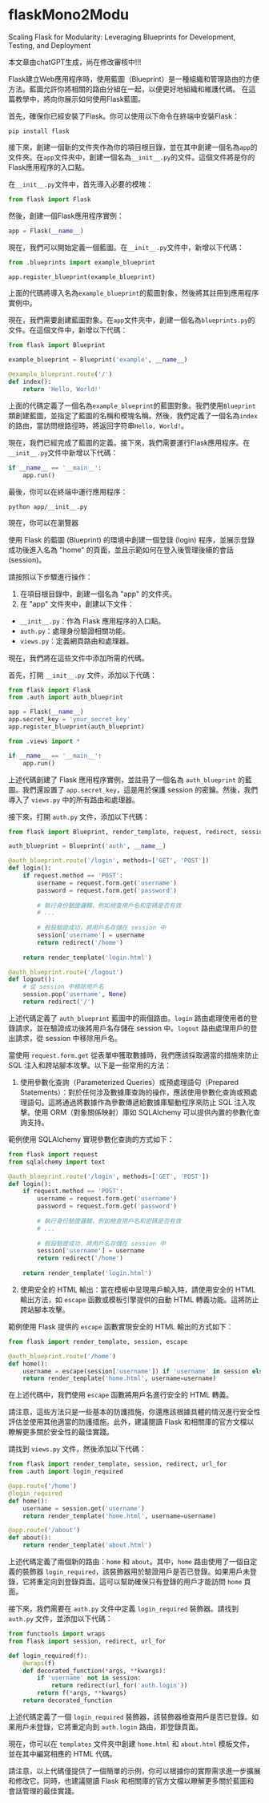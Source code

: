 # flaskMono2Modu
Scaling Flask for Modularity: Leveraging Blueprints for Development, Testing, and Deployment

本文章由chatGPT生成，尚在修改審核中!!!

Flask建立Web應用程序時，使用藍圖（Blueprint）是一種組織和管理路由的方便方法。藍圖允許你將相關的路由分組在一起，以便更好地組織和維護代碼。
在這篇教學中，將向你展示如何使用Flask藍圖。

首先，確保你已經安裝了Flask。你可以使用以下命令在終端中安裝Flask：

```
pip install flask
```

接下來，創建一個新的文件夾作為你的項目根目錄，並在其中創建一個名為`app`的文件夾。在`app`文件夾中，創建一個名為`__init__.py`的文件。這個文件將是你的Flask應用程序的入口點。

在`__init__.py`文件中，首先導入必要的模塊：

```python
from flask import Flask
```

然後，創建一個Flask應用程序實例：

```python
app = Flask(__name__)
```

現在，我們可以開始定義一個藍圖。在`__init__.py`文件中，新增以下代碼：

```python
from .blueprints import example_blueprint

app.register_blueprint(example_blueprint)
```

上面的代碼將導入名為`example_blueprint`的藍圖對象，然後將其註冊到應用程序實例中。

現在，我們需要創建藍圖對象。在`app`文件夾中，創建一個名為`blueprints.py`的文件。在這個文件中，新增以下代碼：

```python
from flask import Blueprint

example_blueprint = Blueprint('example', __name__)

@example_blueprint.route('/')
def index():
    return 'Hello, World!'
```

上面的代碼定義了一個名為`example_blueprint`的藍圖對象。我們使用`Blueprint`類創建藍圖，並指定了藍圖的名稱和模塊名稱。然後，我們定義了一個名為`index`的路由，當訪問根路徑時，將返回字符串`Hello, World!`。

現在，我們已經完成了藍圖的定義。接下來，我們需要運行Flask應用程序。在`__init__.py`文件中新增以下代碼：

```python
if __name__ == '__main__':
    app.run()
```

最後，你可以在終端中運行應用程序：

```
python app/__init__.py
```

現在，你可以在瀏覽器

使用 Flask 的藍圖 (Blueprint) 的環境中創建一個登錄 (login) 程序，並展示登錄成功後進入名為 "home" 的頁面，並且示範如何在登入後管理後續的會話 (session)。

請按照以下步驟進行操作：

1. 在項目根目錄中，創建一個名為 "app" 的文件夾。
2. 在 "app" 文件夾中，創建以下文件：

- `__init__.py`：作為 Flask 應用程序的入口點。
- `auth.py`：處理身份驗證相關功能。
- `views.py`：定義網頁路由和處理器。

現在，我們將在這些文件中添加所需的代碼。

首先，打開 `__init__.py` 文件，添加以下代碼：

```python
from flask import Flask
from .auth import auth_blueprint

app = Flask(__name__)
app.secret_key = 'your_secret_key'
app.register_blueprint(auth_blueprint)

from .views import *

if __name__ == '__main__':
    app.run()
```

上述代碼創建了 Flask 應用程序實例，並註冊了一個名為 `auth_blueprint` 的藍圖。我們還設置了 `app.secret_key`，這是用於保護 session 的密鑰。然後，我們導入了 `views.py` 中的所有路由和處理器。

接下來，打開 `auth.py` 文件，添加以下代碼：

```python
from flask import Blueprint, render_template, request, redirect, session

auth_blueprint = Blueprint('auth', __name__)

@auth_blueprint.route('/login', methods=['GET', 'POST'])
def login():
    if request.method == 'POST':
        username = request.form.get('username')
        password = request.form.get('password')
        
        # 執行身份驗證邏輯，例如檢查用戶名和密碼是否有效
        # ...
        
        # 假設驗證成功，將用戶名存儲在 session 中
        session['username'] = username
        return redirect('/home')
    
    return render_template('login.html')

@auth_blueprint.route('/logout')
def logout():
    # 從 session 中移除用戶名
    session.pop('username', None)
    return redirect('/')
```

上述代碼定義了 `auth_blueprint` 藍圖中的兩個路由。`login` 路由處理使用者的登錄請求，並在驗證成功後將用戶名存儲在 session 中。`logout` 路由處理用戶的登出請求，從 session 中移除用戶名。

當使用 `request.form.get` 從表單中獲取數據時，我們應該採取適當的措施來防止 SQL 注入和跨站腳本攻擊。以下是一些常用的方法：

1. 使用參數化查詢（Parameterized Queries）或預處理語句（Prepared Statements）：對於任何涉及數據庫查詢的操作，應該使用參數化查詢或預處理語句。這將通過將數據作為參數傳遞給數據庫驅動程序來防止 SQL 注入攻擊。使用 ORM（對象關係映射）庫如 SQLAlchemy 可以提供內置的參數化查詢支持。

範例使用 SQLAlchemy 實現參數化查詢的方式如下：

```python
from flask import request
from sqlalchemy import text

@auth_blueprint.route('/login', methods=['GET', 'POST'])
def login():
    if request.method == 'POST':
        username = request.form.get('username')
        password = request.form.get('password')
        
        # 執行身份驗證邏輯，例如檢查用戶名和密碼是否有效
        # ...
        
        # 假設驗證成功，將用戶名存儲在 session 中
        session['username'] = username
        return redirect('/home')
    
    return render_template('login.html')
```

2. 使用安全的 HTML 輸出：當在模板中呈現用戶輸入時，請使用安全的 HTML 輸出方法，如 `escape` 函數或模板引擎提供的自動 HTML 轉義功能。這將防止跨站腳本攻擊。

範例使用 Flask 提供的 `escape` 函數實現安全的 HTML 輸出的方式如下：

```python
from flask import render_template, session, escape

@auth_blueprint.route('/home')
def home():
    username = escape(session['username']) if 'username' in session else None
    return render_template('home.html', username=username)
```

在上述代碼中，我們使用 `escape` 函數將用戶名進行安全的 HTML 轉義。

請注意，這些方法只是一些基本的防護措施，你還應該根據具體的情況進行安全性評估並使用其他適當的防護措施。此外，建議閱讀 Flask 和相關庫的官方文檔以瞭解更多關於安全性的最佳實踐。

請找到 `views.py` 文件，然後添加以下代碼：

```python
from flask import render_template, session, redirect, url_for
from .auth import login_required

@app.route('/home')
@login_required
def home():
    username = session.get('username')
    return render_template('home.html', username=username)

@app.route('/about')
def about():
    return render_template('about.html')
```

上述代碼定義了兩個新的路由：`home` 和 `about`。其中，`home` 路由使用了一個自定義的裝飾器 `login_required`，該裝飾器用於驗證用戶是否已登錄。如果用戶未登錄，它將重定向到登錄頁面。這可以幫助確保只有登錄的用戶才能訪問 `home` 頁面。

接下來，我們需要在 `auth.py` 文件中定義 `login_required` 裝飾器。請找到 `auth.py` 文件，並添加以下代碼：

```python
from functools import wraps
from flask import session, redirect, url_for

def login_required(f):
    @wraps(f)
    def decorated_function(*args, **kwargs):
        if 'username' not in session:
            return redirect(url_for('auth.login'))
        return f(*args, **kwargs)
    return decorated_function
```

上述代碼定義了一個 `login_required` 裝飾器，該裝飾器檢查用戶是否已登錄。如果用戶未登錄，它將重定向到 `auth.login` 路由，即登錄頁面。

現在，你可以在 `templates` 文件夾中創建 `home.html` 和 `about.html` 模板文件，並在其中編寫相應的 HTML 代碼。

請注意，以上代碼僅提供了一個簡單的示例，你可以根據你的實際需求進一步擴展和修改它。同時，也建議閱讀 Flask 和相關庫的官方文檔以瞭解更多關於藍圖和會話管理的最佳實踐。

